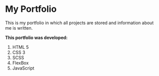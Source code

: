 # My Portfolio

This is my portfolio in which all projects are stored and information about me is written.  

**This portfolio was developed:**
1. HTML 5
2. CSS 3
3. SCSS
4. FlexBox
5. JavaScript
   
